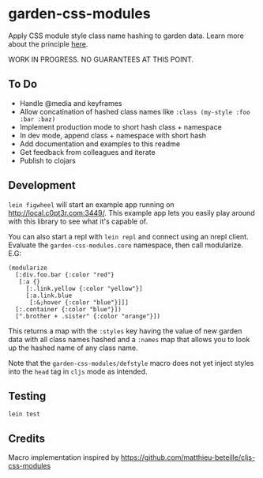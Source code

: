 # garden-css-modules
Apply CSS module style class name hashing to garden data. Learn more about the principle [here](https://glenmaddern.com/articles/css-modules).

WORK IN PROGRESS. NO GUARANTEES AT THIS POINT.

## To Do

* Handle @media and keyframes
* Allow concatination of hashed class names like `:class (my-style :foo :bar :baz)`
* Implement production mode to short hash class + namespace
* In dev mode, append class + namespace with short hash
* Add documentation and examples to this readme
* Get feedback from colleagues and iterate
* Publish to clojars

## Development

`lein figwheel` will start an example app running on http://local.c0pt3r.com:3449/. This example app lets you easily play around with this library to see what it's capable of.

You can also start a repl with `lein repl` and connect using an nrepl client. Evaluate the `garden-css-modules.core` namespace, then call modularize. E.G:

```
(modularize
  [:div.foo.bar {:color "red"}
   [:a {}
     [:.link.yellow {:color "yellow"}]
     [:a.link.blue
      [:&;hover {:color "blue"}]]]
  [:.container {:color "blue"}])
  [".brother + .sister" {:color "orange"}])
```

This returns a map with the `:styles` key having the value of new garden data with all class names hashed and a `:names` map that allows you to look up the hashed name of any class name.

Note that the `garden-css-modules/defstyle` macro does not yet inject styles into the `head` tag in `cljs` mode as intended.

## Testing

`lein test`

## Credits

Macro implementation inspired by https://github.com/matthieu-beteille/cljs-css-modules
